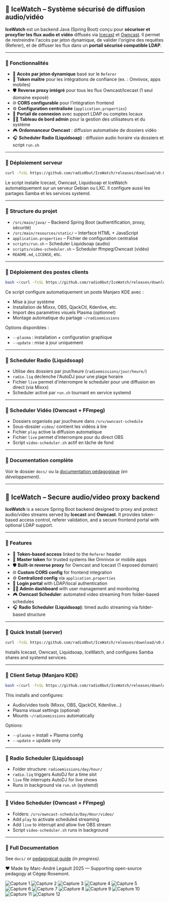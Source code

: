 ## 📱 IceWatch – Système sécurisé de diffusion audio/vidéo

**IceWatch** est un backend Java (Spring Boot) conçu pour **sécuriser et proxyfier les flux audio et vidéo** diffusés via [Icecast](https://icecast.org) et [Owncast](https://owncast.online). Il permet de restreindre l'accès par jeton dynamique, de valider l'origine des requêtes (Referer), et de diffuser les flux dans un **portail sécurisé compatible LDAP**.

---

### 🎯 Fonctionnalités

- 🔐 **Accès par jeton dynamique** basé sur le `Referer`
- 🧾 **Token maître** pour les intégrations de confiance (ex. : Omnivox, apps mobiles)
- 🛡️ **Reverse proxy intégré** pour tous les flux Owncast/Icecast (1 seul domaine exposé)
- 🌐 **CORS configurable** pour l’intégration frontend
- ⚙️ **Configuration centralisée** (`application.properties`)
- 🔑 **Portail de connexion** avec support LDAP ou comptes locaux
- 🧑‍💼 **Tableau de bord admin** pour la gestion des utilisateurs et du système
- 🎮 **Ordonnanceur Owncast** : diffusion automatisée de dossiers vidéo
- 🎧 **Scheduler Radio (Liquidsoap)** : diffusion audio horaire via dossiers et script `run.sh`

---

### 🚀 Déploiement serveur

```bash
curl -fsSL https://github.com/radio0but/IceWatch/releases/download/v0.0.1/install.sh | bash
```

Le script installe Icecast, Owncast, Liquidsoap et IceWatch automatiquement sur un serveur Debian ou LXC. Il configure aussi les partages Samba et les services systemd.

---

### 📁 Structure du projet

- `/src/main/java/` – Backend Spring Boot (authentification, proxy, sécurité)
- `/src/main/resources/static/` – Interface HTML + JavaScript
- `application.properties` – Fichier de configuration centralisé
- `scripts/run.sh` – Scheduler Liquidsoap (audio)
- `scripts/video-scheduler.sh` – Scheduler ffmpeg/Owncast (vidéo)
- `README.md`, `LICENSE`, etc.

---

### 🚤 Déploiement des postes clients

```bash
bash <(curl -fsSL https://github.com/radio0but/IceWatch/releases/download/v0.0.1/InstallApps.sh) --plasma
```

Ce script configure automatiquement un poste Manjaro KDE avec :

- Mise à jour système
- Installation de Mixxx, OBS, QjackCtl, Kdenlive, etc.
- Import des paramètres visuels Plasma (optionnel)
- Montage automatique du partage `~/radioemissions`

Options disponibles :

- `--plasma` : installation + configuration graphique
- `--update` : mise à jour uniquement

---

### 🎵 Scheduler Radio (Liquidsoap)

- Utilise des dossiers par jour/heure (`radioemissions/jour/heure/`)
- `radio.liq` déclenche l'AutoDJ pour une plage horaire
- Fichier `live` permet d'interrompre le scheduler pour une diffusion en direct (via Mixxx)
- Scheduler activé par `run.sh` tournant en service systemd

---

### 🎥 Scheduler Vidéo (Owncast + FFmpeg)

- Dossiers organisés par jour/heure dans `/srv/owncast-schedule`
- Sous-dossier `video/` contient les vidéos à lire
- Fichier `play` active la diffusion automatique
- Fichier `live` permet d’interrompre pour du direct OBS
- Script `video-scheduler.sh` actif en tâche de fond

---

### 📒 Documentation complète

Voir le dossier `docs/` ou la [documentation pédagogique](https://github.com/radio0but/IceWatch/wiki) *(en développement)*.

---

## 📱 IceWatch – Secure audio/video proxy backend

**IceWatch** is a secure Spring Boot backend designed to proxy and protect audio/video streams served by **Icecast** and **Owncast**. It provides token-based access control, referer validation, and a secure frontend portal with optional LDAP support.

---

### 🎯 Features

- 🔐 **Token-based access** linked to the `Referer` header
- 🧾 **Master token** for trusted systems like Omnivox or mobile apps
- 🛡️ **Built-in reverse proxy** for Owncast and Icecast (1 exposed domain)
- 🌐 **Custom CORS config** for frontend integration
- ⚙️ **Centralized config** via `application.properties`
- 🔑 **Login portal** with LDAP/local authentication
- 🧑‍💼 **Admin dashboard** with user management and monitoring
- 🎮 **Owncast Scheduler**: automated video streaming from folder-based schedules
- 🎧 **Radio Scheduler (Liquidsoap)**: timed audio streaming via folder-based structure

---

### 🚀 Quick Install (server)

```bash
curl -fsSL https://github.com/radio0but/IceWatch/releases/download/v0.0.1/install.sh | bash
```

Installs Icecast, Owncast, Liquidsoap, IceWatch, and configures Samba shares and systemd services.

---

### 🚤 Client Setup (Manjaro KDE)

```bash
bash <(curl -fsSL https://github.com/radio0but/IceWatch/releases/download/v0.0.1/InstallApps.sh) --plasma
```

This installs and configures:

- Audio/video tools (Mixxx, OBS, QjackCtl, Kdenlive...)
- Plasma visual settings (optional)
- Mounts `~/radioemissions` automatically

Options:

- `--plasma` = install + Plasma config
- `--update` = update only

---

### 🎵 Radio Scheduler (Liquidsoap)

- Folder structure: `radioemissions/day/hour/`
- `radio.liq` triggers AutoDJ for a time slot
- `live` file interrupts AutoDJ for live shows
- Runs in background via `run.sh` (systemd)

---

### 🎥 Video Scheduler (Owncast + FFmpeg)

- Folders: `/srv/owncast-schedule/Day/Hour/video/`
- Add `play` to activate scheduled streaming
- Add `live` to interrupt and allow live OBS stream
- Script `video-scheduler.sh` runs in background

---

### 📒 Full Documentation

See `docs/` or [pedagogical guide](https://github.com/radio0but/IceWatch/wiki) *(in progress)*.


❤️ Made by Marc-André Legault 2025 — Supporting open-source pedagogy at Cégep Rosemont.

![Capture 1](https://imgur.com/eSz5pLe.png)
![Capture 2](https://imgur.com/oPFdxce.png)
![Capture 3](https://imgur.com/FUukYxH.png)
![Capture 4](https://imgur.com/RsfJI6r.png)
![Capture 5](https://imgur.com/IqIs9xE.png)
![Capture 6](https://imgur.com/HLyAXKg.png)
![Capture 7](https://imgur.com/Ej6zDcg.png)
![Capture 8](https://imgur.com/0tHdGwQ.png)
![Capture 9](https://imgur.com/c3NmD6G.png)
![Capture 10](https://imgur.com/1AOVGNQ.png)
![Capture 11](https://imgur.com/2guw9r9.png)
![Capture 12](https://imgur.com/VWgzcBd.png)
